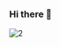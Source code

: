 ### Hi there 👋

<!--
**pesquisadorautodidatico/pesquisadorautodidatico** is a ✨ _special_ ✨ repository because its `README.md` (this file) appears on your GitHub profile.

Here are some ideas to get you started:

- 🔭 I’m currently working on ...
- 🌱 I’m currently learning ...
- 👯 I’m looking to collaborate on ...
- 🤔 I’m looking for help with ...
- 💬 Ask me about ...
- 📫 How to reach me: ...
- 😄 Pronouns: ...
- ⚡ Fun fact: ...
-->
![2](https://user-images.githubusercontent.com/121763923/210179528-212cf35d-66ff-4d06-b8c7-de8802010829.jpg)
